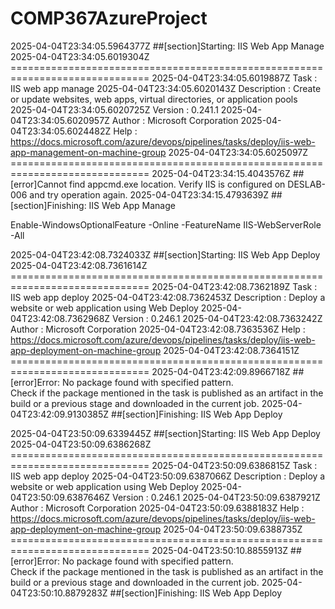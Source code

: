 # COMP367AzureProject

2025-04-04T23:34:05.5964377Z ##[section]Starting: IIS Web App Manage
2025-04-04T23:34:05.6019304Z ==============================================================================
2025-04-04T23:34:05.6019887Z Task         : IIS web app manage
2025-04-04T23:34:05.6020143Z Description  : Create or update websites, web apps, virtual directories, or application pools
2025-04-04T23:34:05.6020725Z Version      : 0.241.1
2025-04-04T23:34:05.6020957Z Author       : Microsoft Corporation
2025-04-04T23:34:05.6024482Z Help         : https://docs.microsoft.com/azure/devops/pipelines/tasks/deploy/iis-web-app-management-on-machine-group
2025-04-04T23:34:05.6025097Z ==============================================================================
2025-04-04T23:34:15.4043576Z ##[error]Cannot find appcmd.exe location. Verify IIS is configured on DESLAB-006 and try operation again.
2025-04-04T23:34:15.4793639Z ##[section]Finishing: IIS Web App Manage

Enable-WindowsOptionalFeature -Online -FeatureName IIS-WebServerRole -All

2025-04-04T23:42:08.7324033Z ##[section]Starting: IIS Web App Deploy
2025-04-04T23:42:08.7361614Z ==============================================================================
2025-04-04T23:42:08.7362189Z Task         : IIS web app deploy
2025-04-04T23:42:08.7362453Z Description  : Deploy a website or web application using Web Deploy
2025-04-04T23:42:08.7362968Z Version      : 0.246.1
2025-04-04T23:42:08.7363242Z Author       : Microsoft Corporation
2025-04-04T23:42:08.7363536Z Help         : https://docs.microsoft.com/azure/devops/pipelines/tasks/deploy/iis-web-app-deployment-on-machine-group
2025-04-04T23:42:08.7364151Z ==============================================================================
2025-04-04T23:42:09.8966718Z ##[error]Error: No package found with specified pattern.<br/>Check if the package mentioned in the task is published as an artifact in the build or a previous stage and downloaded in the current job.
2025-04-04T23:42:09.9130385Z ##[section]Finishing: IIS Web App Deploy

2025-04-04T23:50:09.6339445Z ##[section]Starting: IIS Web App Deploy
2025-04-04T23:50:09.6386268Z ==============================================================================
2025-04-04T23:50:09.6386815Z Task         : IIS web app deploy
2025-04-04T23:50:09.6387066Z Description  : Deploy a website or web application using Web Deploy
2025-04-04T23:50:09.6387646Z Version      : 0.246.1
2025-04-04T23:50:09.6387921Z Author       : Microsoft Corporation
2025-04-04T23:50:09.6388183Z Help         : https://docs.microsoft.com/azure/devops/pipelines/tasks/deploy/iis-web-app-deployment-on-machine-group
2025-04-04T23:50:09.6388735Z ==============================================================================
2025-04-04T23:50:10.8855913Z ##[error]Error: No package found with specified pattern.<br/>Check if the package mentioned in the task is published as an artifact in the build or a previous stage and downloaded in the current job.
2025-04-04T23:50:10.8879283Z ##[section]Finishing: IIS Web App Deploy
